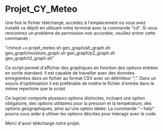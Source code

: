 # Projet_CY_Meteo

Une fois le fichier téléchargé, accédez à l'emplacement où vous avez installé ce dépôt en utilisant votre terminal avec la commande "cd".
Si vous rencontrez un problème de permission non accordée, veuillez entrer cette commande :

"chmod +x projet_meteo.sh gen_graph/alt_graph.sh gen_graph/moisture_graph.sh gen_graph/p2_graph.sh gen_graph/t2_graph.sh"

Ce script permet d'afficher des graphiques en fonction des options entrées en sortie standard.
Il est capable de travailler avec des données enregistrées dans un fichier au format CSV avec un délimiteur ";".
Dans un soucis d'optimisation il est préférable de mettre le fichier d'entrée dans le même repertoire que le script.

Ce logiciel comporte plusieurs options distinctes, incluant une option obligatoire, des options utilitaires pour la pression et la température, des options géographiques,
ainsi qu'une option datée.
La commande "--help" pourra vous aider à utiliser les options décrites pour interagir avec le code.

Merci d'avoir téléchargé notre projet.
